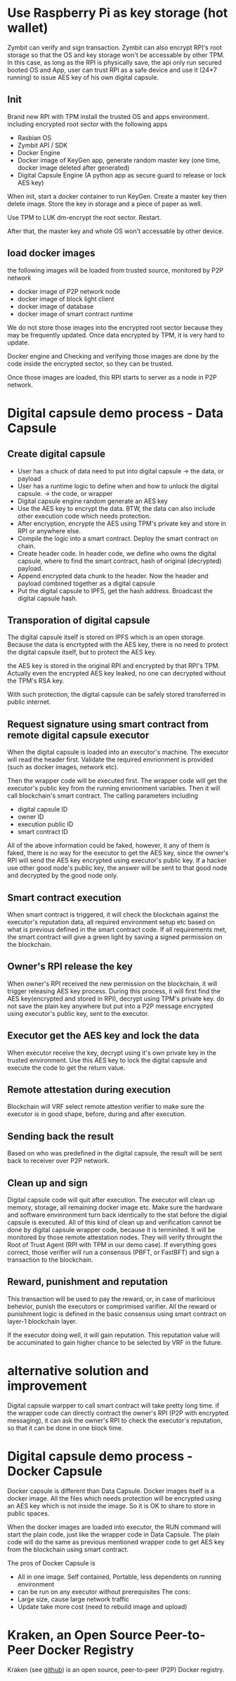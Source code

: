 # Use Raspberry Pi as key storage (hot wallet)
Zymbit can verify and sign transaction. Zymbit can also encrypt RPI's root storage so that the OS and key storage won't be accessable by other TPM. In this case, as long as the RPI is physically save, the api only run secured booted OS and App, user can trust RPI as a safe device and use it (24*7 running) to issue AES key of his own digital capsule.

## Init
Brand new RPI with TPM install the trusted OS and apps environment. including encrypted root sector with the following apps
* Rasbian OS
* Zymbit API / SDK
* Docker Engine
* Docker image of KeyGen app, generate random master key (one time, docker image deleted after generated)
* Digital Capsule Engine (A python app as secure guard to release or lock AES key)

When init, start a docker container to run KeyGen. Create a master key then delete image. Store the key in storage and a piece of paper as well.

Use TPM to LUK dm-encrypt the root sector. 
Restart.

After that, the master key and whole OS won't accessable by other device.

## load docker images
the following images will be loaded from trusted source, monitored by P2P network

* docker image of P2P network node
* docker image of block light client
* docker image of database
* docker image of smart contract runtime

We do not store those images into the encrypted root sector because they may be frequently updated. Once data encrypted by TPM, it is very hard to update.

Docker engine and Checking and verifying those images are done by the code inside the encrypted sector, so they can be trusted.

Once those images are loaded, this RPI starts to server as a node in P2P network. 

# Digital capsule demo process - Data Capsule

## Create digital capsule 

- User has a chuck of data need to put into digital capsule -> the data, or payload
- User has a runtime logic to define when and how to unlock the digital capsule. -> the code, or wrapper
- Digital capsule engine random generate an AES key
- Use the AES key to encrypt the data. BTW, the data can also include other execution code which needs protection.
- After encryption, encrypte the AES using TPM's private key and store in RPI or anywhere else.
- Compile the logic into a smart contract. Deploy the smart contract on chain.
- Create header code. In header code, we define who owns the digital capsule, where to find the smart contract, hash of original (decrypted) payload. 
- Append encrypted data chunk to the header. Now the header and payload combined together as a digital capsule
- Put the digital capsule to IPFS, get the hash address. Broadcast the digital capsule hash.

## Transporation of digital capsule
The digital capsule itself is stored on IPFS which is an open storage. Because the data is encrtypted with the AES key, there is no need to protect the digital capsule itself, but to protect the AES key.

the AES key is stored in the original RPI and encrypted by that RPI's TPM. Actually even the encrypted AES key leaked, no one can decrypted without the TPM's RSA key.

With such protection, the digital capsule can be safely stored transferred in public internet.

## Request signature using smart contract from remote digital capsule executor

When the digital capsule is loaded into an executor's machine. The executor will read the header first. Validate the required envrionment is provided (such as docker images, network etc). 

Then the wrapper code will be executed first. The wrapper code will get the executor's public key from the running envrionment variables. Then it will call blockchain's smart contract. The calling parameters including
- digital capsule ID
- owner ID
- execution public ID
- smart contract ID

All of the above information could be faked, however, it any of them is faked, there is no way for the executor to get the AES key, since the owner's RPI will send the AES key encrypted using executor's public key. If a hacker use other good node's public key, the answer will be sent to that good node and decrypted by the good node only.

## Smart contract execution
When smart contract is triggered, it will check the blockchain against the executor's reputation data, all required environment setup etc based on what is previous defined in the smart contract code. If all requirements met, the smart contract will give a green light by saving a signed permission on the blockchain.

## Owner's RPI release the key
When owner's RPI received the new permission on the blockchain, it will trigger releasing AES key process.
During this process, it will first find the AES key(encrypted and stored in RPI),  decrypt using TPM's private key. do not save the plain key anywhere but put into a P2P message encrypted using executor's public key, sent to the executor.

## Executor get the AES key and lock the data
When executor receive the key, decrypt using it's own private key in the trusted environment. Use this AES key to lock the digital capsule and execute the code to get the return value.

## Remote attestation during execution

Blockchain will VRF select remote attestion verifier to make sure the executor is in good shape, before, during and after execution.

## Sending back the result
Based on who was predefined in the digital capsule, the result will be sent back to receiver over P2P network.

## Clean up and sign
Digital capsule code will quit after execution. The executor will clean up memory, storage, all remaining docker image etc. Make sure the hardware and software envinronment turn back identically to the stat before the digial capsule is executed. 
All of this kind of clean up and verification cannot be done by digital capsule wrapper code, because it is terminited. It will be monitored by those remote attestation nodes. They will verify throught the Root of Trust Agent (RPI with TPM in our demo case). If everything goes correct, those verifier will run a consensus (PBFT, or FastBFT) and sign a transaction to the blockchain. 

## Reward, punishment and reputation

This transaction will be used to pay the reward, or, in case of marlicious behevior, punish the executors or comprimised varifier. All the reward or punishment logic is defined in the basic consensus using smart contract on layer-1 blockchain layer. 

If the executor doing well, it will gain reputation. This reputation value will be accuminated to gain higher chance to be selected by VRF in the future.

# alternative solution and improvement

Digital capsule warpper to call smart contract will take pretty long time. if the wrapper code can directly contract the owner's RPI (P2P with encrypted messaging), it can ask the owner's RPI to check the executor's reputation, so that it can be done in one block time.

# Digital capsule demo process - Docker Capsule

Docker capsule is different than Data Capsule. Docker images itself is a docker image. All the files which needs protection will be encrypted using an AES key which is not inside the image. So it is OK to share to store in public spaces.

When the docker images are loaded into executor, the RUN command will start the plain code, just like the wrapper code in Data Capsule. The plain code will do the same as previous mentioned wrapper code to get AES key from the blockchain using smart contract. 

The pros of Docker Capsule is 
* All in one image. Self contained, Portable, less dependents on running environment
* can be run on any executor without prerequisites
The cons:
* Large size, cause large network traffic
* Update take more cost (need to rebuild image and upload)

# Kraken, an Open Source Peer-to-Peer Docker Registry
Kraken (see [github](https://github.com/uber/kraken)) is an open source, peer-to-peer (P2P) Docker registry.